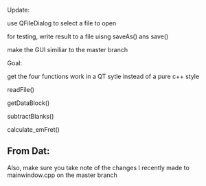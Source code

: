 Update:

use QFileDialog to select a file to open 

for testing, write result to a file uisng saveAs() ans save()

make the GUI similiar to the master branch

Goal:

get the four functions work in a QT sytle instead of a pure c++ style

readFile()

getDataBlock()

subtractBlanks()

calculate_emFret()


From Dat:
---------------------------------

Also, make sure you take note of the changes I recently made to mainwindow.cpp on the master branch
